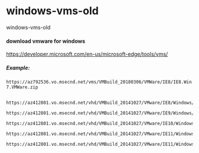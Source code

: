 # windows-vms-old
windows-vms-old

#### download vmware for windows

https://developer.microsoft.com/en-us/microsoft-edge/tools/vms/

##### Example:

`https://az792536.vo.msecnd.net/vms/VMBuild_20180306/VMWare/IE8/IE8.Win7.VMWare.zip`

```

https://az412801.vo.msecnd.net/vhd/VMBuild_20141027/VMware/IE8/Windows/IE8.Win7.For.Windows.VMware.zip

https://az412801.vo.msecnd.net/vhd/VMBuild_20141027/VMware/IE9/Windows/IE9.Win7.For.Windows.VMware.zip

https://az412801.vo.msecnd.net/vhd/VMBuild_20141027/VMware/IE10/Windows/IE10.Win7.For.Windows.VMware.zip

https://az412801.vo.msecnd.net/vhd/VMBuild_20141027/VMware/IE11/Windows/IE11.Win7.For.Windows.VMware.zip

https://az412801.vo.msecnd.net/vhd/VMBuild_20141027/VMware/IE11/Windows/IE11.Win8.1.For.Windows.VMware.zip


```

